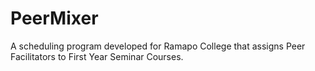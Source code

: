# PeerMixer
A scheduling program developed for Ramapo College that assigns Peer Facilitators to First Year Seminar Courses. 
